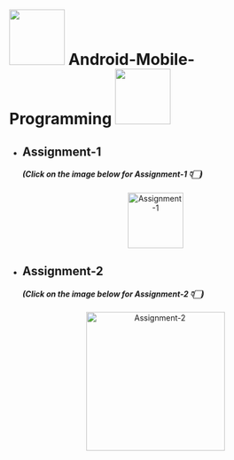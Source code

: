 # <img src="https://media.giphy.com/media/98uBZTzlXMhkk/giphy.gif" width="100px"> Android-Mobile-Programming <img src="https://media.giphy.com/media/p4NLw3I4U0idi/giphy.gif" width="100px">
- ## Assignment-1 
    <h5> (Click on the image below for Assignment-1 👇🏻) </h5>
    <p align="center">
    <a href="https://github.com/BhuvaneshHingal/Android-Mobile-Programming/tree/master/Message%20Share">
      <img src="https://i.imgur.com/UwgdDEr.png" width = "100px" height = "100px" alt="Assignment-1">
    </a>
  </p>
- ## Assignment-2 
    <h5> (Click on the image below for Assignment-2 👇🏻) </h5>
    <p align="center">
    <a href="https://github.com/BhuvaneshHingal/Android-Mobile-Programming/tree/master/RestoJoint">
      <img src="https://i.imgur.com/zVwteWS.jpeg" width = "250px" height = "250px" alt="Assignment-2">
    </a>
  </p>
